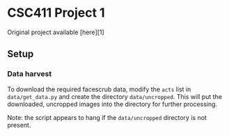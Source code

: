 # CSC411 Project 1

Original project available [here][1]

## Setup

### Data harvest

To download the required facescrub data, modify the `acts` list in
`data/get_data.py` and create the directory `data/uncropped`. This will put the
downloaded, uncropped images into the directory for further processing.

Note: the script appears to hang if the `data/uncropped` directory is not
present.
